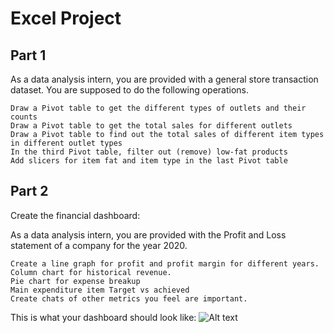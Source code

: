 # Excel Project

## Part 1

As a data analysis intern, you are provided with a general store transaction dataset. You are supposed to do the following operations.

    Draw a Pivot table to get the different types of outlets and their counts
    Draw a Pivot table to get the total sales for different outlets
    Draw a Pivot table to find out the total sales of different item types in different outlet types
    In the third Pivot table, filter out (remove) low-fat products 
    Add slicers for item fat and item type in the last Pivot table



## Part 2

Create the financial dashboard:

As a data analysis intern, you are provided with the Profit and Loss statement of a company for the year 2020.

    Create a line graph for profit and profit margin for different years.
    Column chart for historical revenue. 
    Pie chart for expense breakup
    Main expenditure item Target vs achieved
    Create chats of other metrics you feel are important.

This is what your dashboard should look like:
![Alt text](https://lh6.googleusercontent.com/1PGeZTc1vD2O8JCklvQbXQS3VrgSCyJxAlxaKBpIhLgkU00tQcUxj5tKN-IIRdXH--Va18EWEpHbMmB6cbA49pC9Sy58MkHEN8VxXwW4Eww3tOxelFFx_OVEqhZudakujwbAdX-4Nd3-oskj3w)

